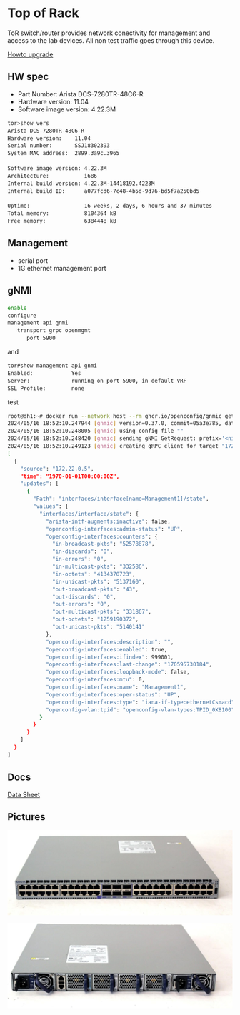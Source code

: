 # Top of Rack

ToR switch/router provides network conectivity for management and access to the lab devices. All non test traffic goes through this device.

[Howto upgrade](https://www.arista.com/en/um-eos/eos-standard-upgrades-and-downgrades#prepare_the_switch_for_ssu)

## HW spec

- Part Number: Arista DCS-7280TR-48C6-R
- Hardware version: 11.04
- Software image version: 4.22.3M

```bash
tor>show vers
Arista DCS-7280TR-48C6-R
Hardware version:    11.04
Serial number:       SSJ18302393
System MAC address:  2899.3a9c.3965

Software image version: 4.22.3M
Architecture:           i686
Internal build version: 4.22.3M-14418192.4223M
Internal build ID:      a077fcd6-7c48-4b5d-9d76-bd5f7a250bd5

Uptime:                 16 weeks, 2 days, 6 hours and 37 minutes
Total memory:           8104364 kB
Free memory:            6384448 kB
```

## Management

- serial port
- 1G ethernet management port

## gNMI

```bash
enable
configure
management api gnmi
   transport grpc openmgmt
      port 5900
```

and

```bash
tor#show management api gnmi
Enabled:            Yes
Server:             running on port 5900, in default VRF
SSL Profile:        none
```

test

```bash
root@dh1:~# docker run --network host --rm ghcr.io/openconfig/gnmic get --log --username arista --password arista --insecure --address 172.22.0.5 --port 5900 --path /openconfig-interfaces:interfaces/interface[name=Management1]/state
2024/05/16 18:52:10.247944 [gnmic] version=0.37.0, commit=05a3e785, date=2024-05-13T23:27:31Z, gitURL=https://github.com/openconfig/gnmic, docs=https://gnmic.openconfig.net
2024/05/16 18:52:10.248005 [gnmic] using config file ""
2024/05/16 18:52:10.248420 [gnmic] sending gNMI GetRequest: prefix='<nil>', path='[elem:{name:"openconfig-interfaces:interfaces"}  elem:{name:"interface"  key:{key:"name"  value:"Management1"}}  elem:{name:"state"}]', type='ALL', encoding='JSON', models='[]', extension='[]' to 172.22.0.5
2024/05/16 18:52:10.249123 [gnmic] creating gRPC client for target "172.22.0.5"
[
  {
    "source": "172.22.0.5",
    "time": "1970-01-01T00:00:00Z",
    "updates": [
      {
        "Path": "interfaces/interface[name=Management1]/state",
        "values": {
          "interfaces/interface/state": {
            "arista-intf-augments:inactive": false,
            "openconfig-interfaces:admin-status": "UP",
            "openconfig-interfaces:counters": {
              "in-broadcast-pkts": "52578878",
              "in-discards": "0",
              "in-errors": "0",
              "in-multicast-pkts": "332586",
              "in-octets": "4134370723",
              "in-unicast-pkts": "5137160",
              "out-broadcast-pkts": "43",
              "out-discards": "0",
              "out-errors": "0",
              "out-multicast-pkts": "331867",
              "out-octets": "1259190372",
              "out-unicast-pkts": "5140141"
            },
            "openconfig-interfaces:description": "",
            "openconfig-interfaces:enabled": true,
            "openconfig-interfaces:ifindex": 999001,
            "openconfig-interfaces:last-change": "170595730184",
            "openconfig-interfaces:loopback-mode": false,
            "openconfig-interfaces:mtu": 0,
            "openconfig-interfaces:name": "Management1",
            "openconfig-interfaces:oper-status": "UP",
            "openconfig-interfaces:type": "iana-if-type:ethernetCsmacd",
            "openconfig-vlan:tpid": "openconfig-vlan-types:TPID_0X8100"
          }
        }
      }
    ]
  }
]
```

## Docs

[Data Sheet](https://www.arista.com/assets/data/pdf/Datasheets/7280R-DataSheet.pdf)

## Pictures

![front](front.png)

![back](back.png)
